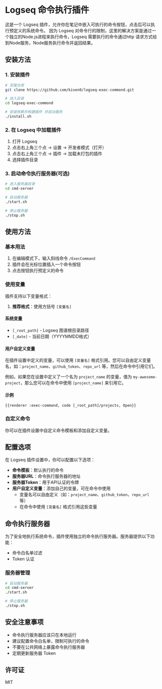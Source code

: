# Logseq 命令执行插件

这是一个 Logseq 插件，允许你在笔记中嵌入可执行的命令按钮，点击后可以执行预定义的系统命令。
因为 Logseq 对命令行的限制，这里的解决方案是通过一个独立的Node.js进程来执行命令，Logseq 需要执行的命令通过http 请求方式给到Node服务，Node服务执行命令并返回结果。

## 安装方法

### 1. 安装插件

```bash
# 克隆仓库
git clone https://github.com/kiven0/logseq-exec-commond.git

# 进入目录
cd logseq-exec-commond

# 安装依赖并构建插件 并启动服务
./install.sh
```

### 2. 在 Logseq 中加载插件

1. 打开 Logseq
2. 点击右上角三个点 -> 设置 -> 开发者模式（打开）
3. 点击右上角三个点 -> 插件 -> 加载未打包的插件
4. 选择插件目录

### 3. 启动命令执行服务器(可选)

```bash
# 进入服务器目录
cd cmd-server

# 启动服务器
./start.sh

# 停止服务器
./stop.sh
```

## 使用方法

### 基本用法

1. 在编辑模式下，输入斜线命令 `/ExecCommand`
2. 插件会在光标位置插入一个命令按钮
3. 点击按钮执行预定义的命令

### 使用变量

插件支持以下变量格式：

1. **推荐格式**：使用方括号 `[变量名]`

#### 系统变量

- `[_root_path]` - Logseq 图谱根目录路径
- `[_date]` - 当前日期（YYYYMMDD格式）

#### 用户自定义变量

在插件设置中定义的变量，可以使用 `[变量名]` 格式引用。您可以自由定义变量名，如：`project_name`、`github_token`、`repo_url` 等，然后在命令中引用它们。

例如，如果您在设置中定义了一个名为 `project_name` 的变量，值为 `my-awesome-project`，那么您可以在命令中使用 `[project_name]` 来引用它。

#### 示例

```
{{renderer :exec-command, code [_root_path]/projects, Open}}
```

### 自定义命令

你可以在插件设置中自定义命令模板和添加自定义变量。

## 配置选项

在 Logseq 插件设置中，你可以配置以下选项：

- **命令模板**：默认执行的命令
- **服务器URL**：命令执行服务器的地址
- **服务器Token**：用于API认证的令牌
- **用户自定义变量**：添加自己的变量，可在命令中使用
  - 变量名可以自由定义（如：`project_name`、`github_token`、`repo_url` 等）
  - 在命令中使用 `[变量名]` 格式引用这些变量

## 命令执行服务器

为了安全地执行系统命令，插件使用独立的命令执行服务器。服务器提供以下功能：

- 命令白名单过滤
- Token 认证

### 服务器管理

```bash
# 启动服务器
cd cmd-server
./start.sh

# 停止服务器
./stop.sh
```

## 安全注意事项

- 命令执行服务器应该只在本地运行
- 建议配置命令白名单，限制可执行的命令
- 不要在公共网络上暴露命令执行服务器
- 定期更新服务器 Token

## 许可证

MIT